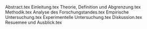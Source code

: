 Abstract.tex
Einleitung.tex
Theorie, Definition und Abgrenzung.tex
Methodik.tex
Analyse des Forschungstandes.tex
Empirische Untersuchung.tex
Experimentelle Untersuchung.tex
Diskussion.tex
Resuemee und Ausblick.tex